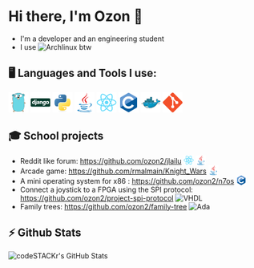 # Hi there, I'm  Ozon 👋

- I'm a developer and an engineering student
- I use <img src="https://www.vectorlogo.zone/logos/archlinux/archlinux-icon.svg" alt="Archlinux" height="20" valign=text-bottom/> btw

## 🖥️ Languages and Tools I use:

<p align="left">
    <img src="https://raw.githubusercontent.com/devicons/devicon/master/icons/go/go-original.svg" alt="Go" height=40>
    <img src="https://raw.githubusercontent.com/devicons/devicon/master/icons/django/django-original.svg" alt="Django" height=40>
    <img src="https://raw.githubusercontent.com/devicons/devicon/master/icons/python/python-original.svg" alt="Python" height=40>
    <img src="https://raw.githubusercontent.com/devicons/devicon/master/icons/java/java-original.svg" alt="Java" height=40>
    <img src="https://raw.githubusercontent.com/devicons/devicon/master/icons/react/react-original.svg" alt="React" height=40>
    <img src="https://raw.githubusercontent.com/devicons/devicon/master/icons/c/c-original.svg" alt="C" height=40>
    <img src="https://raw.githubusercontent.com/devicons/devicon/master/icons/docker/docker-original.svg" alt="Docker" height=40>
    <img src="https://raw.githubusercontent.com/devicons/devicon/master/icons/git/git-original.svg" alt="Git" height=40>
</p>

## 🎓 School projects
* Reddit like forum: https://github.com/ozon2/jlailu <img src="https://raw.githubusercontent.com/devicons/devicon/master/icons/react/react-original.svg" alt="React" height=20 valign=text-bottom> <img src="https://raw.githubusercontent.com/devicons/devicon/master/icons/java/java-original.svg" alt="Java" height=20 valign=text-bottom>
* Arcade game: https://github.com/rmalmain/Knight_Wars <img src="https://raw.githubusercontent.com/devicons/devicon/master/icons/java/java-original.svg" alt="Java" height=20 valign=text-bottom>
* A mini operating system for x86 : https://github.com/ozon2/n7os <img src="https://raw.githubusercontent.com/devicons/devicon/master/icons/c/c-original.svg" alt="C" height=20 valign=text-bottom>
* Connect a joystick to a FPGA
using the SPI protocol: https://github.com/ozon2/project-spi-protocol <img src="https://raw.githubusercontent.com/SublimeText/AFileIcon/master/icons/svg/file_type_vhdl.svg" alt="VHDL" height=20 valign=text-bottom>
* Family trees: https://github.com/ozon2/family-tree <img src="https://raw.githubusercontent.com/actions/starter-workflows/main/icons/ada.svg" alt="Ada" height=20 valign=text-bottom>

## ⚡ Github Stats

<img align="left" alt="codeSTACKr's GitHub Stats" src="https://github-readme-stats.vercel.app/api?username=ozon2&show_icons=true&hide=stars&count_private=true" />
